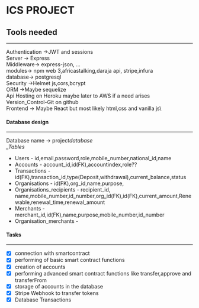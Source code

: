 # ICS PROJECT

## Tools needed

---

Authentication ->JWT and sessions\
Server -> Express\
Middleware-> express-json, ...\
modules-> npm web 3,africastalking,daraja api, stripe,infura\
database-> postgresql\
Security ->Helmet js,cors,bcrypt\
ORM ->Maybe sequelize\
Api Hosting on Heroku maybe later to AWS if a need arises\
Version_Control-Git on github\
Frontend -> Maybe React but most likely html,css and vanilla js\

#### Database design

---

Database name -> project*database\
\_Tables*

- Users - id,email,password,role,mobile_number,national_id,name
- Accounts - account_id,id(FK),accountindex,role??
- Transactions - id(FK),transaction_id,type(Deposit,withdrawal),current_balance,status
- Organisations - id(FK),org_id,name,purpose,
- Organisations_recipients - recipient_id, name,mobile_number,id_number,org_id(FK),id(FK),current_amount,Renewable,renewal_time,renewal_amount
- Merchants - merchant_id,id(FK),name,purpose,mobile_number,id_number
- Organisation_merchants -

#### Tasks

---

- [x] connection with smartcontract
- [x] performing of basic smart contract functions
- [x] creation of accounts
- [x] performing advanced smart contract functions like transfer,approve and transferFrom
- [x] storage of accounts in the database
- [x] Stripe Webhook to transfer tokens
- [x] Database Transactions
